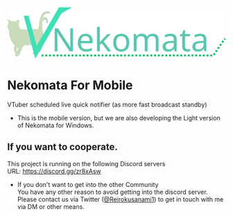 ![](assets/NekomataF_extend.svg)

# Nekomata For Mobile

VTuber scheduled live quick notifier (as more fast broadcast standby)  
- This is the mobile version, but we are also developing the Light version of Nekomata for Windows.

## If you want to cooperate.

This project is running on the following Discord servers  
URL: https://discord.gg/zr8xAsw

 - If you don't want to get into the other Community  
You have any other reason to avoid getting into the discord server.  
Please contact us via Twitter ([@Reirokusanami1](https://twitter.com/Reirokusanami1)) to get in touch with me via DM or other means.
